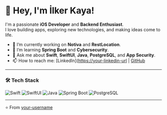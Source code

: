 # 👋 Hey, I'm İlker Kaya!

I'm a passionate **iOS Developer** and **Backend Enthusiast**.  
I love building apps, exploring new technologies, and making ideas come to life.

- 🔭 I’m currently working on **Notiva** and **RestLocation**.
- 🌱 I’m learning **Spring Boot** and **Cybersecurity**.
- 💬 Ask me about **Swift**, **SwiftUI**, **Java**, **PostgreSQL**, and **App Security**.
- 📫 How to reach me: [LinkedIn]([https://your-linkedin-url](https://www.linkedin.com/in/ilker-u%C4%9Fur-kaya-a0b715251/]) | [GitHub](https://github.com/kayailkerugur)

---

### 🛠️ Tech Stack
![Swift](https://img.shields.io/badge/Swift-F05138?style=for-the-badge&logo=swift&logoColor=white)
![SwiftUI](https://img.shields.io/badge/SwiftUI-0D1117?style=for-the-badge&logo=swift&logoColor=blue)
![Java](https://img.shields.io/badge/Java-ED8B00?style=for-the-badge&logo=java&logoColor=white)
![Spring Boot](https://img.shields.io/badge/Spring_Boot-6DB33F?style=for-the-badge&logo=spring-boot&logoColor=white)
![PostgreSQL](https://img.shields.io/badge/PostgreSQL-4169E1?style=for-the-badge&logo=postgresql&logoColor=white)

---

⭐️ From [your-username](https://github.com/your-username)
